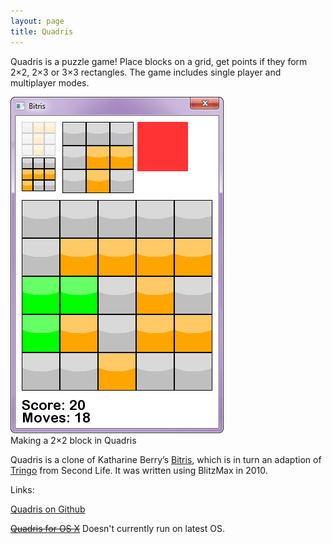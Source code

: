 ```yaml
---
layout: page
title: Quadris
---
```


Quadris is a puzzle game! Place blocks on a grid, get points if they form 2×2, 2×3 or 3×3 rectangles. The game includes single player and multiplayer modes.

<div class="thumbnailed">
	<img src="/images/quadris.png" alt="Screenshot of Mines" />
	<div>Making a 2×2 block in Quadris</div>
</div>

Quadris is a clone of Katharine Berry’s [Bitris](https://github.com/Katharine/Bitris), which is in turn an adaption of [Tringo](http://en.wikipedia.org/wiki/Tringo) from Second Life. It was written using BlitzMax in 2010.

Links:

[Quadris on Github](https://github.com/Spacerat/Quadris)

~~[Quadris for OS X](/downloads/QuadrisOSX.zip)~~ Doesn't currently run on latest OS.

